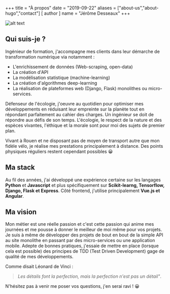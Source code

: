 +++
title = "À propos"
date = "2019-09-22"
aliases = ["about-us","about-hugo","contact"]
[ author ]
  name = "Jérôme Desseaux"
+++

![alt text](/fullstack.jpg "Logo Title Text 1")

## Qui suis-je ?
<!-- 
Ingénieur spécialisé en Architecture des systèmes d'information, je conçois et réalise des applications web et mobiles **pérennes, structurées et maintenables** depuis 2011 et, plus récemment en freelance, depuis 2018.  -->

Ingénieur de formation, j'accompagne mes clients dans leur démarche de transformation numérique via notamment : 

- L'enrichissement de données (Web-scraping, open-data)
- La création d'API
- La modélisation statistique (machine-learning)
- La création d'algorithmes deep-learning
- La réalisation de plateformes web (Django, Flask) monolithes ou micro-services.

Défenseur de l'écologie, j'oeuvre au quotidien pour optimiser mes développements en réduisant leur empreinte sur la planète tout en répondant parfaitement au cahier des charges. Un ingénieur se doit de répondre aux défis de son temps. L'écologie, le respect de la nature et des espèces vivantes, l'éthique et la morale sont pour moi des sujets de premier plan.
      
Vivant à Rouen et ne disposant pas de moyen de transport autre que mon fidèle vélo, je réalise mes prestations principalement à distance. Des points physiques réguliers restent cependant possibles 😀

## Ma stack

Au fil des années, j'ai développé une expérience certaine sur les langages **Python** et **Javascript** et plus spécifiquement sur **Scikit-learng, Tensorflow, Django, Flask et Express**. Côté frontend, j'utilise principalement **Vue.js et Angular**.

 <!-- Je réalise aussi des applications mobiles à l'aide du nouveau framework montant de Google : **Flutter**. Plus récemment, j'ai obtenu une certification **Swift** me permettant de développer des compétences sur les applications natives iOS. -->


## Ma vision

Mon métier est une réelle passion et c'est cette passion qui anime mes journées et me pousse à donner le meilleur de moi même pour vos projets. Je suis à même de développer des projets de bout en bout de la simple API au site monolithe en passant par des micro-services ou une application mobile. Adepte de bonnes pratiques, j'essaie de mettre en place (lorsque cela est possible) des principes de TDD (Test Driven Development) gage de qualité de mes développements.
  
  
Comme disait Léonard de Vinci :   

> *Les détails font la perfection, mais la perfection n'est pas un détail"*. 


N'hésitez pas à venir me poser vos questions, j'en serai ravi ! 😀